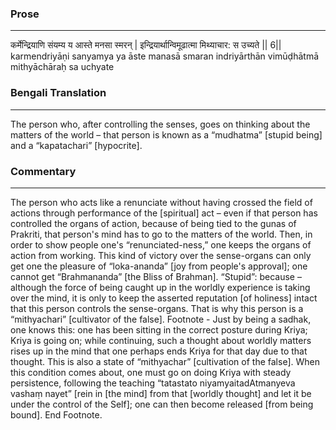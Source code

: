 ### Prose 
 --- 
कर्मेन्द्रियाणि संयम्य य आस्ते मनसा स्मरन् |
इन्द्रियार्थान्विमूढात्मा मिथ्याचार: स उच्यते || 6||
karmendriyāṇi sanyamya ya āste manasā smaran
indriyārthān vimūḍhātmā mithyāchāraḥ sa uchyate

### Bengali Translation 
 --- 
The person who, after controlling the senses, goes on thinking about the matters of the world – that person is known as a “mudhatma” [stupid being] and a “kapatachari” [hypocrite].

### Commentary 
 --- 
The person who acts like a renunciate without having crossed the field of actions through performance of the [spiritual] act – even if that person has controlled the organs of action, because of being tied to the gunas of Prakriti, that person's mind has to go to the matters of the world. Then, in order to show people one's “renunciated-ness,” one keeps the organs of action from working. This kind of victory over the sense-organs can only get one the pleasure of “loka-ananda” [joy from people's approval]; one cannot get “Brahmananda” [the Bliss of Brahman]. “Stupid”: because – although the force of being caught up in the worldly experience is taking over the mind, it is only to keep the asserted reputation [of holiness] intact that this person controls the sense-organs. That is why this person is a “mithyachari” [cultivator of the false]. Footnote - Just by being a sadhak, one knows this: one has been sitting in the correct posture during Kriya; Kriya is going on; while continuing, such a thought about worldly matters rises up in the mind that one perhaps ends Kriya for that day due to that thought. This is also a state of “mithyachar” [cultivation of the false]. When this condition comes about, one must go on doing Kriya with steady persistence, following the teaching “tatastato niyamyaitadAtmanyeva vashaṃ nayet” [rein in [the mind] from that [worldly thought] and let it be under the control of the Self]; one can then become released [from being bound]. End Footnote.